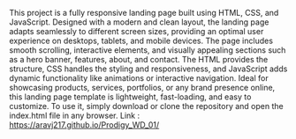 This project is a fully responsive landing page built using HTML, CSS, and JavaScript. Designed with a modern and clean layout, the landing page adapts seamlessly to different screen sizes, providing an optimal user experience on desktops, tablets, and mobile devices. The page includes smooth scrolling, interactive elements, and visually appealing sections such as a hero banner, features, about, and contact. The HTML provides the structure, CSS handles the styling and responsiveness, and JavaScript adds dynamic functionality like animations or interactive navigation. Ideal for showcasing products, services, portfolios, or any brand presence online, this landing page template is lightweight, fast-loading, and easy to customize. To use it, simply download or clone the repository and open the index.html file in any browser.
Link : https://aravj217.github.io/Prodigy_WD_01/
